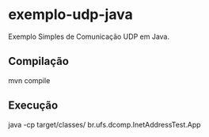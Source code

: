 # exemplo-udp-java
Exemplo Simples de Comunicação UDP em Java.

## Compilação

mvn compile

## Execução 

java -cp target/classes/ br.ufs.dcomp.InetAddressTest.App